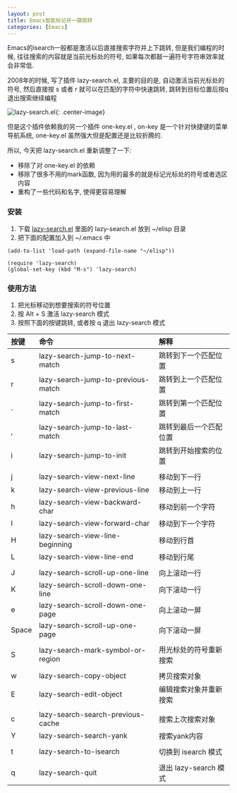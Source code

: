 ```yaml
---
layout: post
title: Emacs智能标记并一键跳转
categories: [Emacs]
---
```


Emacs的isearch一般都是激活以后直接搜索字符并上下跳转, 但是我们编程的时候, 往往搜索的内容就是当前光标处的符号, 如果每次都敲一遍符号字符串效率就会非常低.

2008年的时候, 写了插件 lazy-search.el, 主要的目的是, 自动激活当前光标处的符号, 然后直接按 s 或者 r 就可以在匹配的字符中快速跳转, 跳转到目标位置后按q退出搜索继续编程

![lazy-search.el]({{site.url}}/pics/lazy-search/lazy-search.png){: .center-image}

但是这个插件依赖我的另一个插件 one-key.el , on-key 是一个针对快捷键的菜单导航系统, one-key.el 虽然强大但是配置还是比较折腾的.

所以, 今天把 lazy-search.el 重新调整了一下:
* 移除了对 one-key.el 的依赖
* 移除了很多不用的mark函数, 因为用的最多的就是标记光标处的符号或者选区内容
* 重构了一些代码和名字, 使得更容易理解

### 安装
1.  下载 [lazy-search.el](https://github.com/manateelazycat/lazy-search) 里面的 lazy-search.el 放到 ~/elisp 目录
2.  把下面的配置加入到 ~/.emacs 中

```elisp
(add-to-list 'load-path (expand-file-name "~/elisp"))

(require 'lazy-search)
(global-set-key (kbd "M-s") 'lazy-search)
```

### 使用方法
1. 把光标移动到想要搜索的符号位置
2. 按 Alt + S 激活 lazy-search 模式
3. 按照下面的按键跳转, 或者按 q 退出 lazy-search 模式

| 按键      | 命令                           | 解释                       |
| :-------- | :----                              | :----                                 |
| s         | lazy-search-jump-to-next-match     | 跳转到下一个匹配位置                  |
| r         | lazy-search-jump-to-previous-match | 跳转到上一个匹配位置              |
| .         | lazy-search-jump-to-first-match    |     跳转到第一个匹配位置              |
| ,         | lazy-search-jump-to-last-match     | 跳转到最后一个匹配位置                   |
| i         | lazy-search-jump-to-init           | 跳转到开始搜索的位置                 |
|           |                                    |                                       |
| j         | lazy-search-view-next-line         | 移动到下一行                    |
| k         | lazy-search-view-previous-line     | 移动到上一行                |
| h         | lazy-search-view-backward-char     | 移动到前一个字符                 |
| l         | lazy-search-view-forward-char      | 移动到下一个字符                     |
| H         | lazy-search-view-line-beginning    | 移动到行首                |
| L         | lazy-search-view-line-end          | 移动到行尾                      |
|           |                                    |                                       |
| J         | lazy-search-scroll-up-one-line     | 向上滚动一行                        |
| K         | lazy-search-scroll-down-one-line   | 向下滚动一行                      |
| e         | lazy-search-scroll-down-one-page   | 向上滚动一屏                        |
| Space     | lazy-search-scroll-up-one-page     | 向下滚动一屏                      |
|           |                                    |                                       |
| S         | lazy-search-mark-symbol-or-region  | 用光标处的符号重新搜索         |
|           |                                    |                                       |
| w         | lazy-search-copy-object            | 拷贝搜索对象            |
| E         | lazy-search-edit-object            | 编辑搜索对象并重新搜索                    |
|           |                                    |                                       |
| c         | lazy-search-search-previous-cache  | 搜索上次搜索对象 |
| Y         | lazy-search-search-yank            | 搜索yank内容                   |
|           |                                    |                                       |
| t         | lazy-search-to-isearch             | 切换到 isearch 模式                |
|           |                                    |                                       |
| q         | lazy-search-quit                   | 退出 lazy-search 模式                 |
